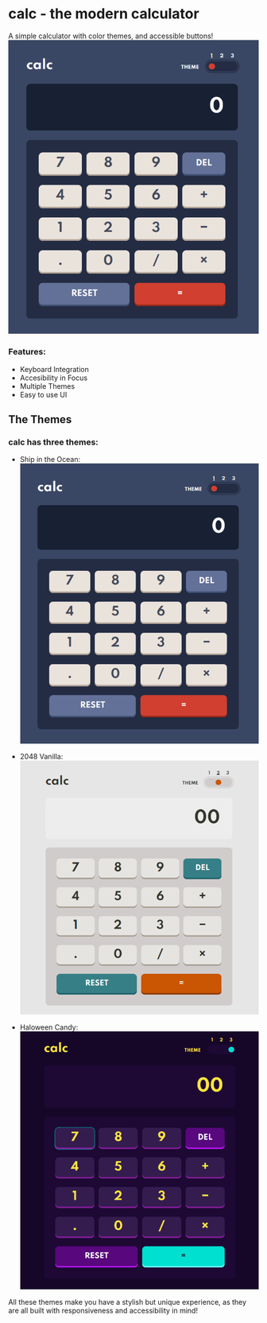 # calc - the modern calculator

A simple calculator with color themes, and accessible buttons!
![alt text](image.png)

### Features:
- Keyboard Integration
- Accesibility in Focus
- Multiple Themes
- Easy to use UI

## The Themes
### calc has three themes:

- Ship in the Ocean:
![ship in the ocean theme](image.png)

- 2048 Vanilla:
![2048 vanilla theme](image-1.png)

- Haloween Candy:
![haloween candy theme](image-2.png)

All these themes make you have a stylish but unique experience, as they are all built with responsiveness and accessibility in mind!